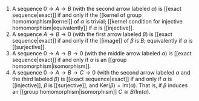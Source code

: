 1. A sequence $0\to A\to B$ (with the second arrow labeled $\alpha$) is [[exact sequence|exact]] if and only if the [[kernel of group homomorphism|kernel]] of $\alpha$ is trivial; [[kernel condition for injective homomorphism|equivalently]] if $\alpha$ is [[injective]].
2. A sequence $A\to B\to 0$ (with the first arrow labeled $\beta$) is [[exact sequence|exact]] if and only if the [[image]] of $\beta$ is $B$; equivalently if $\alpha$ is [[surjective]].
3.  A sequence $0\to A\to B\to 0$ (with the middle arrow labeled $\alpha$) is [[exact sequence|exact]] if and only if $\alpha$ is an [[group homomorphism|isomorphism]].
4.  A sequence $0\to A\to B\to C\to 0$ (with the second arrow labeled $\alpha$ and the third labeled $\beta$) is [[exact sequence|exact]] if and only if $\alpha$ is [[injective]], $\beta$ is [[surjective]], and $\text{Ker}(\beta)= \text{Im}(\alpha)$. That is, if $\beta$ induces an [[group homomorphism|isomorphism]] $C\cong B/\text{Im}(\alpha)$.